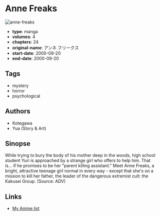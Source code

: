 # Anne Freaks

![anne-freaks](https://cdn.myanimelist.net/images/manga/5/26068.jpg)

-   **type**: manga
-   **volumes**: 4
-   **chapters**: 24
-   **original-name**: アンネ フリークス
-   **start-date**: 2000-09-20
-   **end-date**: 2000-09-20

## Tags

-   mystery
-   horror
-   psychological

## Authors

-   Kotegawa
-   Yua (Story & Art)

## Sinopse

While trying to bury the body of his mother deep in the woods, high school student Yuri is approached by a strange girl who offers to help him. That is... if he promises to be her "parent killing assistant." Meet Anne Freaks, a bright, attractive teenage girl normal in every way - except that she's on a mission to kill her father, the leader of the dangerous extremist cult: the Kakusei Group. (Source: ADV)

## Links

-   [My Anime list](https://myanimelist.net/manga/296/Anne_Freaks)
